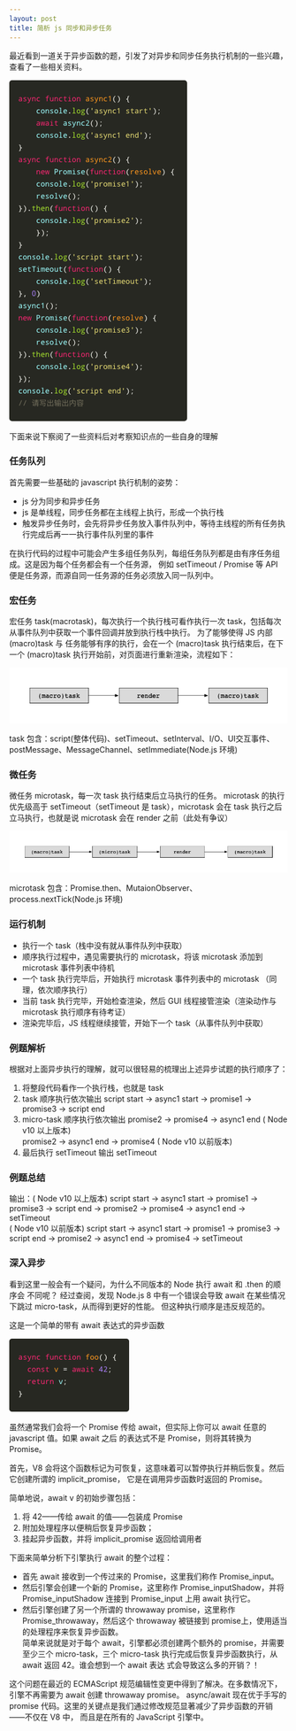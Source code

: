 ```yaml
---
layout: post
title: 简析 js 同步和异步任务
---
```


最近看到一道关于异步函数的题，引发了对异步和同步任务执行机制的一些兴趣，查看了一些相关资料。

![](/images/19_09_12/async_0.png)

下面来说下察阅了一些资料后对考察知识点的一些自身的理解

### 任务队列

首先需要一些基础的 javascript 执行机制的姿势：
- js 分为同步和异步任务
- js 是单线程，同步任务都在主线程上执行，形成一个执行栈
- 触发异步任务时，会先将异步任务放入事件队列中，等待主线程的所有任务执行完成后再一一执行事件队列里的事件

在执行代码的过程中可能会产生多组任务队列，每组任务队列都是由有序任务组成。这是因为每个任务都会有一个任务源，
例如 setTimeout / Promise 等 API 便是任务源，而源自同一任务源的任务必须放入同一队列中。

### 宏任务

宏任务 task(macrotask)，每次执行一个执行栈可看作执行一次 task，包括每次从事件队列中获取一个事件回调并放到执行栈中执行。
为了能够使得 JS 内部 (macro)task 与  任务能够有序的执行，会在一个 (macro)task 执行结束后，在下一个 (macro)task 
执行开始前，对页面进行重新渲染，流程如下：

![](/images/19_09_12/async_1.png)

task 包含：script(整体代码)、setTimeout、setInterval、I/O、UI交互事件、postMessage、MessageChannel、setImmediate(Node.js 环境)

### 微任务

微任务 microtask，每一次 task 执行结束后立马执行的任务。
microtask 的执行优先级高于 setTimeout（setTimeout 是 task），microtask 会在 task 执行之后立马执行，也就是说 microtask 会在 render 之前（此处有争议）

![](/images/19_09_12/async_2.png)

microtask 包含：Promise.then、MutaionObserver、process.nextTick(Node.js 环境)

### 运行机制
- 执行一个 task（栈中没有就从事件队列中获取）
- 顺序执行过程中，遇见需要执行的 microtask，将该 microtask 添加到 microtask 事件列表中待机
- 一个 task 执行完毕后，开始执行 microtask 事件列表中的 microtask （同理，依次顺序执行）
- 当前 task 执行完毕，开始检查渲染，然后 GUI 线程接管渲染（渲染动作与 microtask 执行顺序有待考证）
- 渲染完毕后，JS 线程继续接管，开始下一个 task（从事件队列中获取）

### 例题解析
根据对上面异步执行的理解，就可以很轻易的梳理出上述异步试题的执行顺序了：
1. 将整段代码看作一个执行栈，也就是 task
2. task 顺序执行依次输出 script start -> async1 start -> promise1 -> promise3 -> script end
3. micro-task 顺序执行依次输出 promise2 -> promise4 -> async1 end ( Node v10 以上版本)        
   promise2 -> async1 end -> promise4 ( Node v10 以前版本) 
4. 最后执行 setTimeout 输出 setTimeout

### 例题总结
输出：( Node v10 以上版本) script start -> async1 start -> promise1 -> promise3 -> script end -> promise2 -> promise4 -> async1 end -> setTimeout    
( Node v10 以前版本) script start -> async1 start -> promise1 -> promise3 -> script end -> promise2 -> async1 end -> promise4 -> setTimeout 

### 深入异步
看到这里一般会有一个疑问，为什么不同版本的 Node 执行 await 和 .then 的顺序会
不同呢？
经过查阅，发现 Node.js 8 中有一个错误会导致 await 在某些情况下跳过 micro-task，从而得到更好的性能。
但这种执行顺序是违反规范的。

这是一个简单的带有 await 表达式的异步函数

![](/images/19_09_12/async_3.png)

虽然通常我们会将一个 Promise 传给 await，但实际上你可以 await 任意的 javascript 值。如果 await 之后
的表达式不是 Promise，则将其转换为 Promise。 

首先，V8 会将这个函数标记为可恢复，这意味着可以暂停执行并稍后恢复。然后它创建所谓的 implicit_promise，
它是在调用异步函数时返回的 Promise。

简单地说，await v 的初始步骤包括：
1. 将 42——传给 await 的值——包装成 Promise
2. 附加处理程序以便稍后恢复异步函数；
3. 挂起异步函数，并将 implicit_promise 返回给调用者

下面来简单分析下引擎执行 await 的整个过程：   
- 首先 await 接收到一个传过来的 Promise，这里我们称作 Promise_input。    
- 然后引擎会创建一个新的 Promise，这里称作 Promise_inputShadow，并将 Promise_inputShadow 连接到 Promise_input 上用 await 执行它。      
- 然后引擎创建了另一个所谓的 throwaway promise，这里称作 Promise_throwaway，然后这个 throwaway 被链接到 promise上，使用适当的处理程序来恢复异步函数。     
简单来说就是对于每个 await，引擎都必须创建两个额外的 promise，并需要至少三个 micro-task，三个 micro-task 执行完成后恢复异步函数执行，从 await 返回 42。谁会想到一个 await 表达
式会导致这么多的开销？！

这个问题在最近的 ECMAScript 规范编辑性变更中得到了解决。在多数情况下，引擎不再需要为 await 创建 throwaway promise。
async/await 现在优于手写的 promise 代码。这里的关键点是我们通过修改规范显著减少了异步函数的开销——不仅在 V8 中，
而且是在所有的 JavaScript 引擎中。











